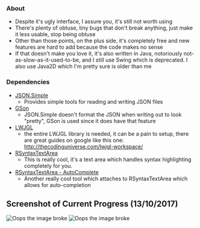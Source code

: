 ### About
- Despite it's ugly interface, I assure you, it's still not worth using
- There's plenty of obtuse, tiny bugs that don't break anything, just make it less usable, stop being obtuse
- Other than those points, on the plus side, it's completely free and new features are hard to add because the code makes no sense
- If that doesn't make you love it, it's also written in Java, notoriously not-as-slow-as-it-used-to-be, and I still use Swing which is deprecated. I also use Java2D which I'm pretty sure is older than me

### Dependencies
- [JSON.Simple](https://github.com/fangyidong/json-simpl)
	- Provides simple tools for reading and writing JSON files
- [GSon](https://github.com/google/gson)
	- JSON.Simple doesn't format the JSON when writing out to look "pretty", GSon is used since it does have that feature
- [LWJGL](https://www.lwjgl.org/download) 
	- the entire LWJGL library is needed, it can be a pain to setup, there are great guides on google like this one: http://thecodinguniverse.com/lwjgl-workspace/
- [RSyntaxTextArea](https://github.com/bobbylight/RSyntaxTextArea)
	- This is really cool, it's a text area which handles syntax highlighting completely for you.
- [RSyntaxTextArea - AutoComplete](https://github.com/bobbylight/AutoComplete)
	- Another really cool tool which attaches to RSyntaxTextArea which allows for auto-completion

## Screenshot of Current Progress (13/10/2017)

![Oops the image broke](https://i.imgur.com/SNLysy8.jpg "Elara Editor")
![Oops the image broke](https://i.imgur.com/ZLYNP1j.jpg "Texture blending")